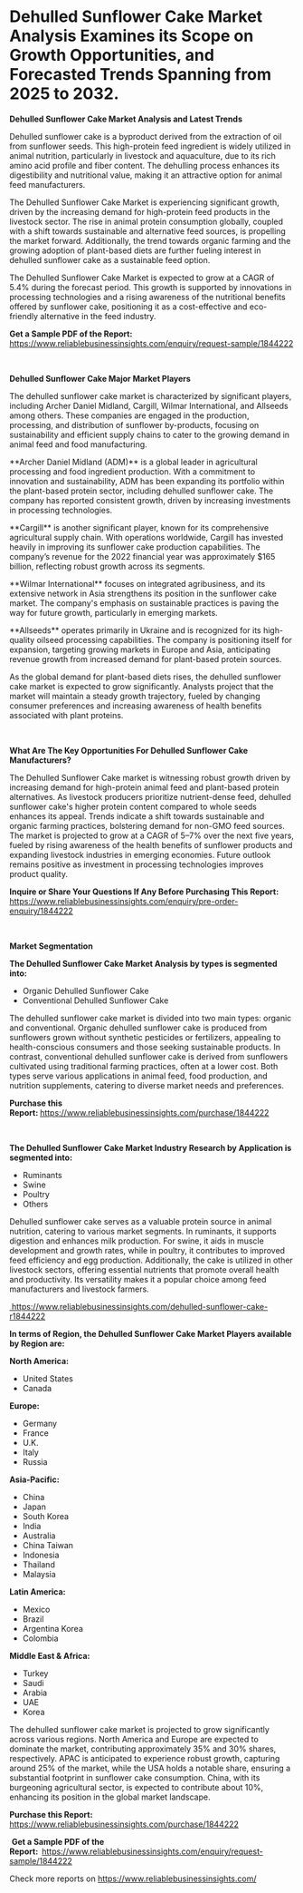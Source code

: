 <p><h1>Dehulled Sunflower Cake Market Analysis Examines its Scope on Growth Opportunities, and Forecasted Trends Spanning from 2025 to 2032.</h1></p><p><strong>Dehulled Sunflower Cake Market Analysis and Latest Trends</strong></p>
<p><p>Dehulled sunflower cake is a byproduct derived from the extraction of oil from sunflower seeds. This high-protein feed ingredient is widely utilized in animal nutrition, particularly in livestock and aquaculture, due to its rich amino acid profile and fiber content. The dehulling process enhances its digestibility and nutritional value, making it an attractive option for animal feed manufacturers.</p><p>The Dehulled Sunflower Cake Market is experiencing significant growth, driven by the increasing demand for high-protein feed products in the livestock sector. The rise in animal protein consumption globally, coupled with a shift towards sustainable and alternative feed sources, is propelling the market forward. Additionally, the trend towards organic farming and the growing adoption of plant-based diets are further fueling interest in dehulled sunflower cake as a sustainable feed option.</p><p>The Dehulled Sunflower Cake Market is expected to grow at a CAGR of 5.4% during the forecast period. This growth is supported by innovations in processing technologies and a rising awareness of the nutritional benefits offered by sunflower cake, positioning it as a cost-effective and eco-friendly alternative in the feed industry.</p></p>
<p><strong>Get a Sample PDF of the Report:&nbsp;</strong> <a href="https://www.reliablebusinessinsights.com/enquiry/request-sample/1844222?utm_campaign=2655&utm_medium=2&utm_source=Github&utm_content=ia&utm_term=30032025&utm_id=dehulled-sunflower-cake">https://www.reliablebusinessinsights.com/enquiry/request-sample/1844222</a></p>
<p>&nbsp;</p>
<p><strong>Dehulled Sunflower Cake Major Market Players</strong></p>
<p><p>The dehulled sunflower cake market is characterized by significant players, including Archer Daniel Midland, Cargill, Wilmar International, and Allseeds among others. These companies are engaged in the production, processing, and distribution of sunflower by-products, focusing on sustainability and efficient supply chains to cater to the growing demand in animal feed and food manufacturing.</p><p>**Archer Daniel Midland (ADM)** is a global leader in agricultural processing and food ingredient production. With a commitment to innovation and sustainability, ADM has been expanding its portfolio within the plant-based protein sector, including dehulled sunflower cake. The company has reported consistent growth, driven by increasing investments in processing technologies.</p><p>**Cargill** is another significant player, known for its comprehensive agricultural supply chain. With operations worldwide, Cargill has invested heavily in improving its sunflower cake production capabilities. The company’s revenue for the 2022 financial year was approximately $165 billion, reflecting robust growth across its segments.</p><p>**Wilmar International** focuses on integrated agribusiness, and its extensive network in Asia strengthens its position in the sunflower cake market. The company's emphasis on sustainable practices is paving the way for future growth, particularly in emerging markets.</p><p>**Allseeds** operates primarily in Ukraine and is recognized for its high-quality oilseed processing capabilities. The company is positioning itself for expansion, targeting growing markets in Europe and Asia, anticipating revenue growth from increased demand for plant-based protein sources.</p><p>As the global demand for plant-based diets rises, the dehulled sunflower cake market is expected to grow significantly. Analysts project that the market will maintain a steady growth trajectory, fueled by changing consumer preferences and increasing awareness of health benefits associated with plant proteins.</p></p>
<p>&nbsp;</p>
<p><strong>What Are The Key Opportunities For Dehulled Sunflower Cake Manufacturers?</strong></p>
<p><p>The Dehulled Sunflower Cake market is witnessing robust growth driven by increasing demand for high-protein animal feed and plant-based protein alternatives. As livestock producers prioritize nutrient-dense feed, dehulled sunflower cake's higher protein content compared to whole seeds enhances its appeal. Trends indicate a shift towards sustainable and organic farming practices, bolstering demand for non-GMO feed sources. The market is projected to grow at a CAGR of 5–7% over the next five years, fueled by rising awareness of the health benefits of sunflower products and expanding livestock industries in emerging economies. Future outlook remains positive as investment in processing technologies improves product quality.</p></p>
<p><strong>Inquire or Share Your Questions If Any Before Purchasing This Report:</strong> <a href="https://www.reliablebusinessinsights.com/enquiry/pre-order-enquiry/1844222?utm_campaign=2655&utm_medium=2&utm_source=Github&utm_content=ia&utm_term=30032025&utm_id=dehulled-sunflower-cake">https://www.reliablebusinessinsights.com/enquiry/pre-order-enquiry/1844222</a></p>
<p>&nbsp;</p>
<p><strong>Market Segmentation</strong></p>
<p><strong>The Dehulled Sunflower Cake Market Analysis by types is segmented into:</strong></p>
<p><ul><li>Organic Dehulled Sunflower Cake</li><li>Conventional Dehulled Sunflower Cake</li></ul></p>
<p><p>The dehulled sunflower cake market is divided into two main types: organic and conventional. Organic dehulled sunflower cake is produced from sunflowers grown without synthetic pesticides or fertilizers, appealing to health-conscious consumers and those seeking sustainable products. In contrast, conventional dehulled sunflower cake is derived from sunflowers cultivated using traditional farming practices, often at a lower cost. Both types serve various applications in animal feed, food production, and nutrition supplements, catering to diverse market needs and preferences.</p></p>
<p><strong>Purchase this Report:&nbsp;</strong><a href="https://www.reliablebusinessinsights.com/purchase/1844222?utm_campaign=2655&utm_medium=2&utm_source=Github&utm_content=ia&utm_term=30032025&utm_id=dehulled-sunflower-cake">https://www.reliablebusinessinsights.com/purchase/1844222</a></p>
<p>&nbsp;</p>
<p><strong>The Dehulled Sunflower Cake Market Industry Research by Application is segmented into:</strong></p>
<p><ul><li>Ruminants</li><li>Swine</li><li>Poultry</li><li>Others</li></ul></p>
<p><p>Dehulled sunflower cake serves as a valuable protein source in animal nutrition, catering to various market segments. In ruminants, it supports digestion and enhances milk production. For swine, it aids in muscle development and growth rates, while in poultry, it contributes to improved feed efficiency and egg production. Additionally, the cake is utilized in other livestock sectors, offering essential nutrients that promote overall health and productivity. Its versatility makes it a popular choice among feed manufacturers and livestock farmers.</p></p>
<p><a href="https://www.reliablebusinessinsights.com/dehulled-sunflower-cake-r1844222?utm_campaign=2655&utm_medium=2&utm_source=Github&utm_content=ia&utm_term=30032025&utm_id=dehulled-sunflower-cake">&nbsp;https://www.reliablebusinessinsights.com/dehulled-sunflower-cake-r1844222</a></p>
<p><strong>In terms of Region, the Dehulled Sunflower Cake Market Players available by Region are:</strong></p>
<p>
    <p> <strong> North America: </strong>
        <ul>
            <li>United States</li>
            <li>Canada</li>
        </ul>
        </p> 
    <p> <strong> Europe: </strong>
        <ul>
            <li>Germany</li>
            <li>France</li>
            <li>U.K.</li>
            <li>Italy</li>
            <li>Russia</li>
        </ul>
        </p> 
    <p> <strong> Asia-Pacific: </strong>
        <ul>
            <li>China</li>
            <li>Japan</li>
            <li>South Korea</li>
            <li>India</li>
            <li>Australia</li>
            <li>China Taiwan</li>
            <li>Indonesia</li>
            <li>Thailand</li>
            <li>Malaysia</li>
        </ul>
        </p> 
    <p> <strong> Latin America: </strong>
        <ul>
            <li>Mexico</li>
            <li>Brazil</li>
            <li>Argentina Korea</li>
            <li>Colombia</li>
        </ul>
        </p> 
    <p> <strong> Middle East & Africa: </strong>
        <ul>
            <li>Turkey</li>
            <li>Saudi</li>
            <li>Arabia</li>
            <li>UAE</li>
            <li>Korea</li>
        </ul>
    </p>
    </p>
<p><p>The dehulled sunflower cake market is projected to grow significantly across various regions. North America and Europe are expected to dominate the market, contributing approximately 35% and 30% shares, respectively. APAC is anticipated to experience robust growth, capturing around 25% of the market, while the USA holds a notable share, ensuring a substantial footprint in sunflower cake consumption. China, with its burgeoning agricultural sector, is expected to contribute about 10%, enhancing its position in the global market landscape.</p></p>
<p><strong>Purchase this Report: </strong><a href="https://www.reliablebusinessinsights.com/purchase/1844222?utm_campaign=2655&utm_medium=2&utm_source=Github&utm_content=ia&utm_term=30032025&utm_id=dehulled-sunflower-cake">https://www.reliablebusinessinsights.com/purchase/1844222</a></p>
<p>&nbsp;<strong>Get a Sample PDF of the Report:&nbsp;&nbsp;</strong><a href="https://www.reliablebusinessinsights.com/enquiry/request-sample/1844222?utm_campaign=2655&utm_medium=2&utm_source=Github&utm_content=ia&utm_term=30032025&utm_id=dehulled-sunflower-cake">https://www.reliablebusinessinsights.com/enquiry/request-sample/1844222</a></p>
<p><strong></strong></p>
<p>Check more reports on <a href="https://www.reliablebusinessinsights.com/?utm_campaign=2655&utm_medium=2&utm_source=Github&utm_content=ia&utm_term=30032025&utm_id=dehulled-sunflower-cake">https://www.reliablebusinessinsights.com/</a></p>